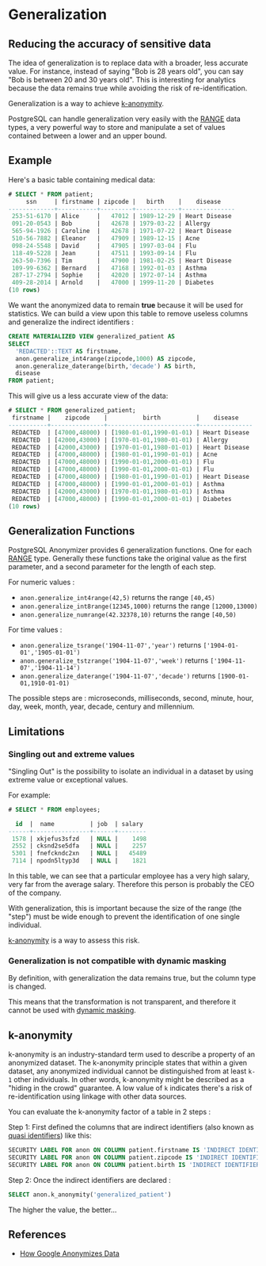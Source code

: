 Generalization
===============================================================================


Reducing the accuracy of sensitive data
--------------------------------------------------------------------------------

The idea of generalization is to replace data with a broader, less accurate
value. For instance, instead of saying "Bob is 28 years old", you can say
"Bob is between 20 and 30 years old". This is interesting for analytics because
the data remains true while avoiding the risk of re-identification.

Generalization is a way to achieve [k-anonymity].

PostgreSQL can handle generalization very easily with the [RANGE] data types,
a very powerful way to store and manipulate a set of values contained between
a lower and an upper bound.

[k-anonymity]: #k-anonymity
[RANGE]: https://www.postgresql.org/docs/current/rangetypes.html


Example
--------------------------------------------------------------------------------

Here's a basic table containing medical data:

```sql
# SELECT * FROM patient;
     ssn     | firstname | zipcode |   birth    |    disease
-------------+-----------+---------+------------+---------------
 253-51-6170 | Alice     |   47012 | 1989-12-29 | Heart Disease
 091-20-0543 | Bob       |   42678 | 1979-03-22 | Allergy
 565-94-1926 | Caroline  |   42678 | 1971-07-22 | Heart Disease
 510-56-7882 | Eleanor   |   47909 | 1989-12-15 | Acne
 098-24-5548 | David     |   47905 | 1997-03-04 | Flu
 118-49-5228 | Jean      |   47511 | 1993-09-14 | Flu
 263-50-7396 | Tim       |   47900 | 1981-02-25 | Heart Disease
 109-99-6362 | Bernard   |   47168 | 1992-01-03 | Asthma
 287-17-2794 | Sophie    |   42020 | 1972-07-14 | Asthma
 409-28-2014 | Arnold    |   47000 | 1999-11-20 | Diabetes
(10 rows)
```

We want the anonymized data to remain **true** because it will be
used for statistics. We can build a view upon this table to remove
useless columns and generalize the indirect identifiers :

```sql
CREATE MATERIALIZED VIEW generalized_patient AS
SELECT
  'REDACTED'::TEXT AS firstname,
  anon.generalize_int4range(zipcode,1000) AS zipcode,
  anon.generalize_daterange(birth,'decade') AS birth,
  disease
FROM patient;
```

This will give us a less accurate view of the data:

```sql
# SELECT * FROM generalized_patient;
 firstname |    zipcode    |          birth          |    disease
-----------+---------------+-------------------------+---------------
 REDACTED  | [47000,48000) | [1980-01-01,1990-01-01) | Heart Disease
 REDACTED  | [42000,43000) | [1970-01-01,1980-01-01) | Allergy
 REDACTED  | [42000,43000) | [1970-01-01,1980-01-01) | Heart Disease
 REDACTED  | [47000,48000) | [1980-01-01,1990-01-01) | Acne
 REDACTED  | [47000,48000) | [1990-01-01,2000-01-01) | Flu
 REDACTED  | [47000,48000) | [1990-01-01,2000-01-01) | Flu
 REDACTED  | [47000,48000) | [1980-01-01,1990-01-01) | Heart Disease
 REDACTED  | [47000,48000) | [1990-01-01,2000-01-01) | Asthma
 REDACTED  | [42000,43000) | [1970-01-01,1980-01-01) | Asthma
 REDACTED  | [47000,48000) | [1990-01-01,2000-01-01) | Diabetes
(10 rows)
```

Generalization Functions
--------------------------------------------------------------------------------

PostgreSQL Anonymizer provides 6 generalization functions. One for each [RANGE]
type. Generally these functions take the original value as the first parameter,
and a second parameter for the length of each step.

For numeric values :

* `anon.generalize_int4range(42,5)` returns the range `[40,45)`
* `anon.generalize_int8range(12345,1000)` returns the range `[12000,13000)`
* `anon.generalize_numrange(42.32378,10)` returns the range `[40,50)`

For time values :

* `anon.generalize_tsrange('1904-11-07','year')` returns `['1904-01-01','1905-01-01')`
* `anon.generalize_tstzrange('1904-11-07','week')` returns `['1904-11-07','1904-11-14')`
* `anon.generalize_daterange('1904-11-07','decade')` returns `[1900-01-01,1910-01-01)`

The possible steps are : microseconds, milliseconds, second, minute, hour, day, week,
month, year, decade, century and millennium.



Limitations
--------------------------------------------------------------------------------

### Singling out and extreme values

"Singling Out" is the possibility to isolate an individual in a dataset by using
extreme value or exceptional values.

For example:

```sql
# SELECT * FROM employees;

  id  |  name          | job  | salary
------+----------------+------+--------
 1578 | xkjefus3sfzd   | NULL |    1498
 2552 | cksnd2se5dfa   | NULL |    2257
 5301 | fnefckndc2xn   | NULL |   45489
 7114 | npodn5ltyp3d   | NULL |    1821
```

In this table, we can see that a particular employee has a very high salary,
very far from the average salary. Therefore this person is probably the CEO
of the company.

With generalization, this is important because the size of the range (the "step")
must be wide enough to prevent the identification of one single individual.

[k-anonymity] is a way to assess this risk.


### Generalization is not compatible with dynamic masking

By definition, with generalization the data remains true, but the column type
is changed.

This means that the transformation is not transparent, and therefore it cannot
be used with [dynamic masking].

[dynamic masking]: dynamic_masking.md

k-anonymity
--------------------------------------------------------------------------------

k-anonymity is an industry-standard term used to describe a property of an
anonymized dataset. The k-anonymity principle states that within a
given dataset, any anonymized individual cannot be distinguished from at
least `k-1` other individuals. In other words, k-anonymity might be described
as a "hiding in the crowd" guarantee. A low value of `k` indicates there's a risk
of re-identification using linkage with other data sources.

You can evaluate the k-anonymity factor of a table in 2 steps :

Step 1: First defined the columns that are indirect identifiers (also known
as [quasi identifiers]) like this:

```sql
SECURITY LABEL FOR anon ON COLUMN patient.firstname IS 'INDIRECT IDENTIFIER';
SECURITY LABEL FOR anon ON COLUMN patient.zipcode IS 'INDIRECT IDENTIFIER';
SECURITY LABEL FOR anon ON COLUMN patient.birth IS 'INDIRECT IDENTIFIER';
```

Step 2: Once the indirect identifiers are declared :

```sql
SELECT anon.k_anonymity('generalized_patient')
```

The higher the value, the better...

[quasi identifiers]: https://en.wikipedia.org/wiki/Quasi-identifier

References
--------------------------------------------------------------------------------

* [How Google Anonymizes Data](https://policies.google.com/technologies/anonymization)
